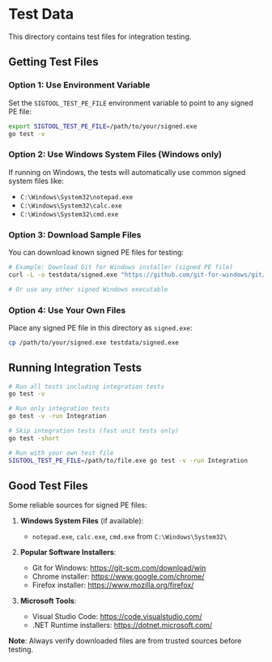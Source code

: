 # Test Data

This directory contains test files for integration testing.

## Getting Test Files

### Option 1: Use Environment Variable
Set the `SIGTOOL_TEST_PE_FILE` environment variable to point to any signed PE file:

```bash
export SIGTOOL_TEST_PE_FILE=/path/to/your/signed.exe
go test -v
```

### Option 2: Use Windows System Files (Windows only)
If running on Windows, the tests will automatically use common signed system files like:
- `C:\Windows\System32\notepad.exe`
- `C:\Windows\System32\calc.exe`
- `C:\Windows\System32\cmd.exe`

### Option 3: Download Sample Files
You can download known signed PE files for testing:

```bash
# Example: Download Git for Windows installer (signed PE file)
curl -L -o testdata/signed.exe "https://github.com/git-for-windows/git/releases/download/v2.43.0.windows.1/Git-2.43.0-64-bit.exe"

# Or use any other signed Windows executable
```

### Option 4: Use Your Own Files
Place any signed PE file in this directory as `signed.exe`:

```bash
cp /path/to/your/signed.exe testdata/signed.exe
```

## Running Integration Tests

```bash
# Run all tests including integration tests
go test -v

# Run only integration tests
go test -v -run Integration

# Skip integration tests (fast unit tests only)
go test -short

# Run with your own test file
SIGTOOL_TEST_PE_FILE=/path/to/file.exe go test -v -run Integration
```

## Good Test Files

Some reliable sources for signed PE files:

1. **Windows System Files** (if available):
   - `notepad.exe`, `calc.exe`, `cmd.exe` from `C:\Windows\System32\`

2. **Popular Software Installers**:
   - Git for Windows: https://git-scm.com/download/win
   - Chrome installer: https://www.google.com/chrome/
   - Firefox installer: https://www.mozilla.org/firefox/

3. **Microsoft Tools**:
   - Visual Studio Code: https://code.visualstudio.com/
   - .NET Runtime installers: https://dotnet.microsoft.com/

**Note**: Always verify downloaded files are from trusted sources before testing.